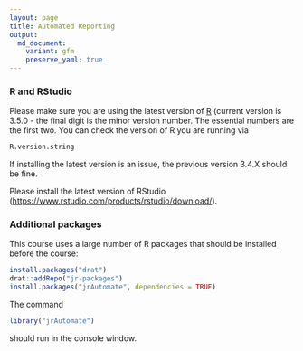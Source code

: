 ```yaml
---
layout: page
title: Automated Reporting
output:
  md_document:
    variant: gfm
    preserve_yaml: true
---
```


### R and RStudio

Please make sure you are using the latest version of
[R](https://cran.r-project.org/) (current version is 3.5.0 - the final
digit is the minor version number. The essential numbers are the first
two. You can check the version of R you are running via

``` r
R.version.string
```

If installing the latest version is an issue, the previous version 3.4.X
should be fine.

Please install the latest version of RStudio
(<https://www.rstudio.com/products/rstudio/download/>).

### Additional packages

This course uses a large number of R packages that should be installed
before the course:

``` r
install.packages("drat")
drat::addRepo("jr-packages")
install.packages("jrAutomate", dependencies = TRUE)
```

The command

``` r
library("jrAutomate")
```

should run in the console window.
